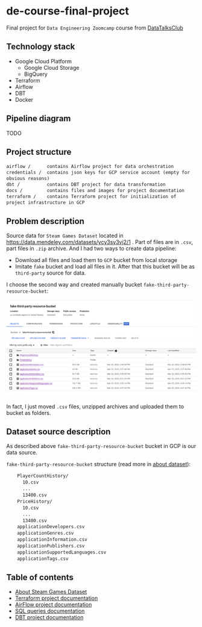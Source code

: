 # de-course-final-project

Final project for `Data Engineering Zoomcamp` course from [DataTalksClub](https://github.com/DataTalksClub)

## Technology stack

- Google Cloud Platform
  - Google Cloud Storage
  - BigQuery
- Terraform
- Airflow
- DBT
- Docker

## Pipeline diagram

TODO

## Project structure

```
airflow /      contains Airflow project for data orchestration
credentials /  contains json keys for GCP service account (empty for obvious reasons)
dbt /          contains DBT project for data transformation
docs /         contains files and images for project documentation
terraform /    contains Terraform project for initialization of project infrastructure in GCP
```

## Problem description

Source data for `Steam Games Dataset` located in https://data.mendeley.com/datasets/ycy3sy3vj2/1 . 
Part of files are in `.csv`, part files in `.zip` archive. And I had two ways to create data pipeline:

- Download all files and load them to `GCP` bucket from local storage
- Imitate `fake` bucket and load all files in it. After that this bucket will be as `third-party` source for data.

I choose the second way and created manually bucket `fake-third-party-resource-bucket`:

![img.png](docs/img/airflow/screenshot_1.png)

In fact, I just moved `.csv` files, unzipped archives and uploaded them to bucket as folders.

## Dataset source description

As described above `fake-third-party-resource-bucket` bucket in GCP is our data source.

`fake-third-party-resource-bucket` structure (read more in [about dataset](docs/about_dataset.md)):

```bash
    PlayerCountHistory/
      10.csv
      ...
      13400.csv
    PriceHistory/
      10.csv
      ...
      13400.csv
    applicationDevelopers.csv
    applicationGenres.csv
    applicationInformation.csv
    applicationPublishers.csv
    applicationSupportedLanguages.csv
    applicationTags.csv
```

## Table of contents

- [About Steam Games Dataset](docs/about_dataset.md)
- [Terraform project documentation](terraform/README.md)
- [AirFlow project documentation](airflow/README.md)
- [SQL queries documentation](sql/README.md)
- [DBT project documentation](dbt/README.md)
